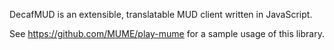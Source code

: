 DecafMUD is an extensible, translatable MUD client written in JavaScript.

See https://github.com/MUME/play-mume for a sample usage of this library.
